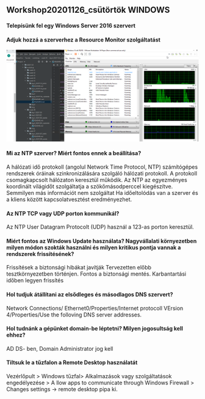 ## Workshop20201126_csütörtök WINDOWS

#### Telepísünk fel egy Windows Server 2016 szervert 


#### Adjuk hozzá a szerverhez a Resource Monitor szolgáltatást
![Kép](../img/ResourceMonitor.png)
#### Mi az NTP szerver? Miért fontos ennek a beállítása?
A hálózati idő protokoll (angolul Network Time Protocol, NTP) számítógépes rendszerek óráinak szinkronizálására szolgáló hálózati protokoll. A protokoll csomagkapcsolt hálózaton keresztül működik. 
Az NTP az egyezményes koordinált világidőt szolgáltatja a szökőmásodperccel kiegészítve. Semmilyen más információt nem szolgáltat
Ha időeltolódás van a szerver és a kliens között kapcsolatvesztést eredményezhet.
#### Az NTP TCP vagy UDP porton kommunikál?
Az NTP User Datagram Protocolt (UDP) használ a 123-as porton keresztül.
#### Miért fontos az Windows Update használata? Nagyvállalati környezetben milyen módon szokták használni és milyen kritikus pontja vannak a rendszerek frissítésének?
Frissítések a biztonsági hibákat javítják
Tervezetten  előbb tesztkörnyezetben történjen. Fontos a biztonsági mentés. Karbantartási időben legyen frissítés
#### Hol tudjuk átállítani az elsődleges és másodlagos DNS szervert?
Network Connections/ Ethernet0/Properties/Internet protocoll VErsion 4/Properties/Use the folloving DNS server addresses.


#### Hol tudnánk a gépünket domain-be léptetni? Milyen jogosultság kell ehhez?
AD DS- ben, Domain Administrator jog kell
#### Tiltsuk le a tűzfalon a Remote Desktop használatát
Vezérlőpult > Windows tűzfal> Alkalmazások vagy szolgáltatások engedélyezése > A llow apps to communicate through Windows Firewall > Changes settings -> remote desktop pipa ki.